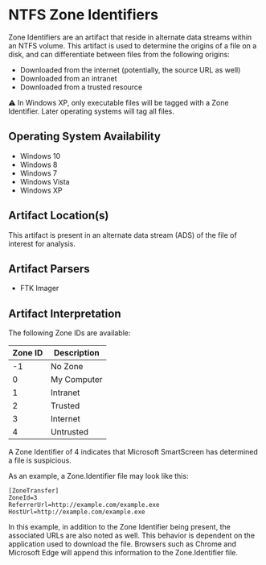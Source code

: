 # NTFS Zone Identifiers
Zone Identifiers are an artifact that reside in alternate data streams within an NTFS volume. This artifact is used to determine the origins of a file on a disk, and can differentiate between files from the following origins:

 - Downloaded from the internet (potentially, the source URL as well)
 - Downloaded from an intranet
 - Downloaded from a trusted resource

⚠️ In Windows XP, only executable files will be tagged with a Zone Identifier. Later operating systems will tag all files.

## Operating System Availability
 - Windows 10
 - Windows 8
 - Windows 7
 - Windows Vista
 - Windows XP

## Artifact Location(s)
This artifact is present in an alternate data stream (ADS) of the file of interest for analysis. 

## Artifact Parsers
 - FTK Imager

## Artifact Interpretation

The following Zone IDs are available:

| Zone ID | Description |
| - | - |
| -1 | No Zone |
| 0 | My Computer |
| 1 | Intranet |
| 2 | Trusted |
| 3 | Internet |
| 4 | Untrusted |

A Zone Identifier of 4 indicates that Microsoft SmartScreen has determined a file is suspicious.

As an example, a Zone.Identifier file may look like this:

```
[ZoneTransfer]
ZoneId=3
ReferrerUrl=http://example.com/example.exe
HostUrl=http://example.com/example.exe
```

In this example, in addition to the Zone Identifier being present, the associated URLs are also noted as well. This behavior is dependent on the application used to download the file. Browsers such as Chrome and Microsoft Edge will append this information to the Zone.Identifier file.